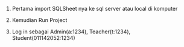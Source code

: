 1. Pertama import SQLSheet nya ke sql server atau local di komputer

2. Kemudian Run Project

3. Log in sebagai Admin(a:1234), Teacher(t:1234), Student(011142052:1234)
